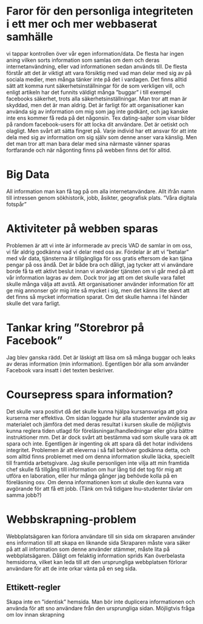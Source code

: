 ﻿Faror för den personliga integriteten i ett mer och mer webbaserat samhälle
=====================
vi tappar kontrollen över vår egen information/data. De flesta har ingen aning vilken sorts information som samlas om dem och deras internetanvändning, eller vad informationen sedan används till. De flesta förstår att det är viktigt att vara försiktig med vad man delar med sig av på sociala medier, men många tänker inte på det i vardagen. 
Det finns alltid sätt att komma runt säkerhetsinställningar för de som verkligen vill, och enligt artikeln har det funnits väldigt många ”buggar” i till exempel facebooks säkerhet, trots alla säkerhetsinställningar. Man tror att man är skyddad, men det är man aldrig. Det är farligt för att organisationer kan använda sig av information om mig som jag inte godkänt, och jag kanske inte ens kommer få reda på det någonsin. Tex dating-sajter som visar bilder på random facebook-users för att locka dit användare. Det är oetiskt och olagligt. Men svårt att sätta fingret på. 
Varje individ har ett ansvar för att inte dela med sig av information om sig själv som denne anser vara känslig. Men det man tror att man bara delar med sina närmaste vänner sparas fortfarande och när någonting finns på webben finns det för alltid.

Big Data
=====================
All information man kan få tag på om alla internetanvändare. Allt ifrån namn till intressen genom sökhistorik, jobb, åsikter, geografisk plats. ”Våra digitala fotspår”

Aktiviteter på webben sparas
=====================
Problemen är att vi inte är informerade av precis VAD de samlar in om oss, vi får aldrig godkänna vad vi delar med oss av. Fördelar är att vi ”betalar” med vår data, tjänsterna är tillgängliga för oss gratis eftersom de kan tjäna pengar på oss ändå. Det är både bra och dåligt, jag tycker att vi användare borde få ta ett aktivt beslut innan vi använder tjänsten om vi går med på att vår information lagras av dem. Dock tror jag att om det skulle vara fallet skulle många välja att avstå. 
Att organisationer använder information för att ge mig annonser gör mig inte så mycket i sig, men det känns lite skevt att det finns så mycket information sparat. Om det skulle hamna i fel händer skulle det vara farligt.

Tankar kring ”Storebror på Facebook”
======================
Jag blev ganska rädd. Det är läskigt att läsa om så många buggar och leaks av deras information (min information). 
Egentligen bör alla som använder Facebook vara insatt i det texten beskriver. 

Coursepress spara information?
====================
Det skulle vara positivt då det skulle kunna hjälpa kursansvariga att göra kurserna mer effektiva. Om sidan loggade hur alla studenter använde sig av materialet och jämföra det med deras resultat i kursen skulle de möjligtvis kunna reglera tiden utlagd för föreläsningar/handledningar eller göra bättre instruktioner mm. Det är dock svårt att bestämma vad som skulle vara ok att spara och inte. Egentligen är ingenting ok att spara då det hotar individens integritet. Problemen är att eleverna i så fall behöver godkänna detta, och som alltid finns problemet med om denna information skulle läcka, speciellt till framtida arbetsgivare. Jag skulle personligen inte vilja att min framtida chef skulle få tillgång till information om hur lång tid det tog för mig att utföra en laboration, eller hur många gånger jag behövde kolla på en föreläsning osv. Om denna informationen kom ut skulle den kunna vara avgörande för att få ett jobb. (Tänk om två tidigare lnu-studenter tävlar om samma jobb?)

Webbskrapning-problem
=================
Webbplatsägaren kan förlora användare till sin sida om skraparen använder ens information till att skapa en liknande sida
Skraparen måste vara säker på att all information som denne använder stämmer, måste lita på webbplatsägaren. Dåligt om felaktig information sprids
Kan överbelasta hemsidorna, vilket kan leda till att den ursprungliga webbplatsen förlorar användare för att de inte orkar vänta på en seg sida.

Ettikett-regler
------------------------
Skapa inte en ”identisk” hemsida. Man bör inte duplicera informationen och använda för att sno användare från den ursprungliga sidan.
Möjligtvis fråga om lov innan skrapning

